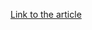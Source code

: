[Link to the article](https://vice.com/en/article/xgx5bw/amazon-aws-shuts-down-nso-group-infrastructure)
